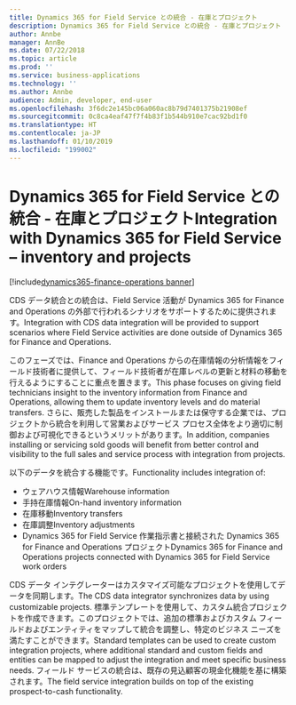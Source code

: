 ```yaml
---
title: Dynamics 365 for Field Service との統合 - 在庫とプロジェクト
description: Dynamics 365 for Field Service との統合 - 在庫とプロジェクト
author: Annbe
manager: AnnBe
ms.date: 07/22/2018
ms.topic: article
ms.prod: ''
ms.service: business-applications
ms.technology: ''
ms.author: Annbe
audience: Admin, developer, end-user
ms.openlocfilehash: 3f6dc2e145bc06a060ac8b79d7401375b21908ef
ms.sourcegitcommit: 0c8ca4eaf47f7f4b83f1b544b910e7cac92bd1f0
ms.translationtype: HT
ms.contentlocale: ja-JP
ms.lasthandoff: 01/10/2019
ms.locfileid: "199002"
---
```

#  <a name="integration-with-dynamics-365-for-field-service--inventory-and-projects"></a><span data-ttu-id="596ac-103">Dynamics 365 for Field Service との統合 - 在庫とプロジェクト</span><span class="sxs-lookup"><span data-stu-id="596ac-103">Integration with Dynamics 365 for Field Service – inventory and projects</span></span>

[!include[dynamics365-finance-operations banner](../includes/dynamics365-finance-operations.md)]



<span data-ttu-id="596ac-104">CDS データ統合との統合は、Field Service 活動が Dynamics 365 for Finance and Operations の外部で行われるシナリオをサポートするために提供されます。</span><span class="sxs-lookup"><span data-stu-id="596ac-104">Integration with CDS data integration will be provided to support scenarios where Field Service activities are done outside of Dynamics 365 for Finance and Operations.</span></span>

<span data-ttu-id="596ac-105">このフェーズでは、Finance and Operations からの在庫情報の分析情報をフィールド技術者に提供して、フィールド技術者が在庫レベルの更新と材料の移動を行えるようにすることに重点を置きます。</span><span class="sxs-lookup"><span data-stu-id="596ac-105">This phase focuses on giving field technicians insight to the inventory information from Finance and Operations, allowing them to update inventory levels and do material transfers.</span></span> <span data-ttu-id="596ac-106">さらに、販売した製品をインストールまたは保守する企業では、プロジェクトから統合を利用して営業およびサービス プロセス全体をより適切に制御および可視化できるというメリットがあります。</span><span class="sxs-lookup"><span data-stu-id="596ac-106">In addition, companies installing or servicing sold goods will benefit from better control and visibility to the full sales and service process with integration from projects.</span></span>

<span data-ttu-id="596ac-107">以下のデータを統合する機能です。</span><span class="sxs-lookup"><span data-stu-id="596ac-107">Functionality includes integration of:</span></span>

-   <span data-ttu-id="596ac-108">ウェアハウス情報</span><span class="sxs-lookup"><span data-stu-id="596ac-108">Warehouse information</span></span>
-   <span data-ttu-id="596ac-109">手持在庫情報</span><span class="sxs-lookup"><span data-stu-id="596ac-109">On-hand inventory information</span></span>
-   <span data-ttu-id="596ac-110">在庫移動</span><span class="sxs-lookup"><span data-stu-id="596ac-110">Inventory transfers</span></span>
-   <span data-ttu-id="596ac-111">在庫調整</span><span class="sxs-lookup"><span data-stu-id="596ac-111">Inventory adjustments</span></span>
-   <span data-ttu-id="596ac-112">Dynamics 365 for Field Service 作業指示書と接続された Dynamics 365 for Finance and Operations プロジェクト</span><span class="sxs-lookup"><span data-stu-id="596ac-112">Dynamics 365 for Finance and Operations projects connected with Dynamics 365 for Field Service work orders</span></span>

<span data-ttu-id="596ac-113">CDS データ インテグレーターはカスタマイズ可能なプロジェクトを使用してデータを同期します。</span><span class="sxs-lookup"><span data-stu-id="596ac-113">The CDS data integrator synchronizes data by using customizable projects.</span></span>
<span data-ttu-id="596ac-114">標準テンプレートを使用して、カスタム統合プロジェクトを作成できます。このプロジェクトでは、追加の標準およびカスタム フィールドおよびエンティティをマップして統合を調整し、特定のビジネス ニーズを満たすことができます。</span><span class="sxs-lookup"><span data-stu-id="596ac-114">Standard templates can be used to create custom integration projects, where additional standard and custom fields and entities can be mapped to adjust the integration and meet specific business needs.</span></span> <span data-ttu-id="596ac-115">フィールド サービスの統合は、既存の見込顧客の現金化機能を基に構築されます。</span><span class="sxs-lookup"><span data-stu-id="596ac-115">The field service integration builds on top of the existing prospect-to-cash functionality.</span></span>
